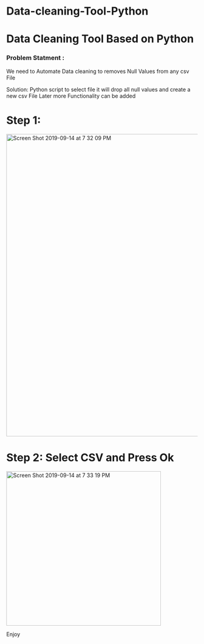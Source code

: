# Data-cleaning-Tool-Python
# Data Cleaning Tool Based on Python 

### Problem Statment :
We need to Automate Data cleaning to removes Null Values from any csv File 

Solution:           Python script to select file it will drop all null values and create a new csv File 
                    Later more Functionality can be added
                   
 # Step 1:
 
 <img width="797" alt="Screen Shot 2019-09-14 at 7 32 09 PM" src="https://user-images.githubusercontent.com/39345855/64914787-5d90a380-d726-11e9-8ecd-7cf3d9f83a8f.png">
                    
                    
                    
# Step 2: Select CSV and Press Ok
<img width="407" alt="Screen Shot 2019-09-14 at 7 33 19 PM" src="https://user-images.githubusercontent.com/39345855/64914794-8749ca80-d726-11e9-9e3c-8a802facc083.png">


Enjoy 
                    
                    
